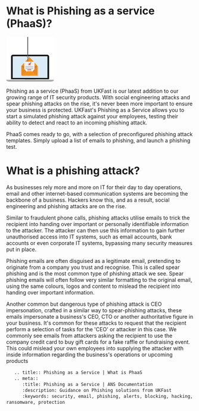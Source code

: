 # What is Phishing as a service (PhaaS)?

![hwo-it-works](files/phishing128.png)

Phishing as a service (PhaaS) from UKFast is our latest addition to our growing range of IT security products. With social engineering attacks and spear phishing attacks on the rise, it's never been more important to ensure your business is protected. UKFast's Phishing as a Service allows you to start a simulated phishing attack against your employees, testing their ability to detect and react to an incoming phishing attack.

PhaaS comes ready to go, with a selection of preconfigured phishing attack templates. Simply upload a list of emails to phishing, and launch a phishing test.

# What is a phishing attack?

As businesses rely more and more on IT for their day to day operations, email and other internet-based communication systems are becoming the backbone of a business. Hackers know this, and as a result, social engineering and phishing attacks are on the rise.

Similar to fraudulent phone calls, phishing attacks utilise emails to trick the recipient into handing over important or personally identifiable information to the attacker. The attacker can then use this information to gain further unauthorised access into IT systems, such as email accounts, bank accounts or even corporate IT systems, bypassing many security measures put in place.

Phishing emails are often disguised as a legitimate email, pretending to originate from a company you trust and recognise. This is called spear phishing and is the most common type of phishing attack we see. Spear phishing emails will often follow very similar formatting to the original email, using the same colours, logos and content to mislead the recipient into handing over important information.

Another common but dangerous type of phishing attack is CEO impersonation, crafted in a similar way to spear-phishing attacks, these emails impersonate a business's CEO, CTO or another authoritative figure in your business. It's common for these attacks to request that the recipient perform a selection of tasks for the 'CEO' or attacker in this case. We commonly see emails from attackers asking the recipient to use the company credit card to buy gift cards for a fake raffle or fundraising event. This could mislead your own employees into supplying the attacker with inside information regarding the business's operations or upcoming products

```eval_rst
   .. title:: Phishing as a Service | What is PhaaS
   .. meta::
      :title: Phishing as a Service | ANS Documentation
      :description: Guidance on Phishing solutions from UKFast
      :keywords: security, email, phishing, alerts, blocking, hacking, ransomware, protection
```
